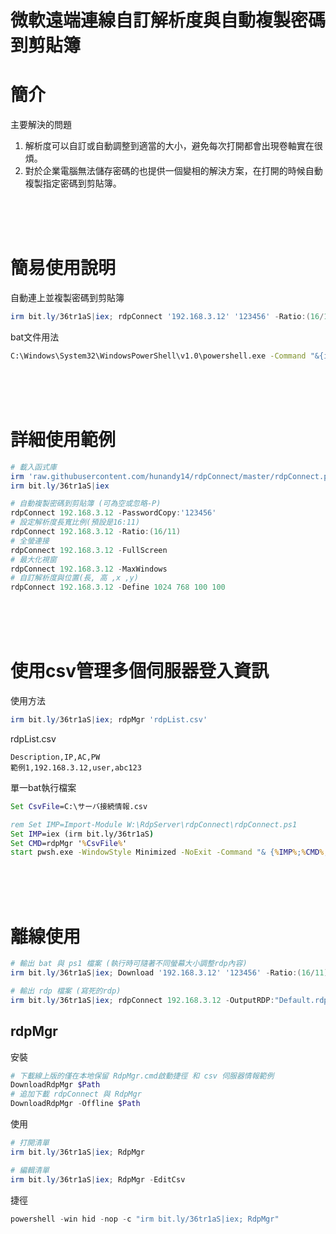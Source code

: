 微軟遠端連線自訂解析度與自動複製密碼到剪貼簿
===
# 簡介
主要解決的問題
1. 解析度可以自訂或自動調整到適當的大小，避免每次打開都會出現卷軸實在很煩。
2. 對於企業電腦無法儲存密碼的也提供一個變相的解決方案，在打開的時候自動複製指定密碼到剪貼簿。


<br><br><br>

# 簡易使用說明
自動連上並複製密碼到剪貼簿
```ps1
irm bit.ly/36tr1aS|iex; rdpConnect '192.168.3.12' '123456' -Ratio:(16/11)
```

bat文件用法
```bat
C:\Windows\System32\WindowsPowerShell\v1.0\powershell.exe -Command "&{irm bit.ly/36tr1aS|iex; rdpConnect '192.168.3.12' '123456' -Ratio:(16/11)}"
```


<br><br><br>

# 詳細使用範例
```ps1
# 載入函式庫
irm 'raw.githubusercontent.com/hunandy14/rdpConnect/master/rdpConnect.ps1'|iex
irm bit.ly/36tr1aS|iex

# 自動複製密碼到剪貼簿 (可為空或忽略-P)
rdpConnect 192.168.3.12 -PasswordCopy:'123456'
# 設定解析度長寬比例(預設是16:11)
rdpConnect 192.168.3.12 -Ratio:(16/11)
# 全螢連接
rdpConnect 192.168.3.12 -FullScreen
# 最大化視窗
rdpConnect 192.168.3.12 -MaxWindows
# 自訂解析度與位置(長, 高 ,x ,y)
rdpConnect 192.168.3.12 -Define 1024 768 100 100
```


<br><br><br>

# 使用csv管理多個伺服器登入資訊
使用方法
```ps1
irm bit.ly/36tr1aS|iex; rdpMgr 'rdpList.csv'
```

rdpList.csv
```csv
Description,IP,AC,PW
範例1,192.168.3.12,user,abc123
```

單一bat執行檔案
```bat
Set CsvFile=C:\サーバ接続情報.csv

rem Set IMP=Import-Module W:\RdpServer\rdpConnect\rdpConnect.ps1
Set IMP=iex (irm bit.ly/36tr1aS)
Set CMD=rdpMgr '%CsvFile%'
start pwsh.exe -WindowStyle Minimized -NoExit -Command "& {%IMP%;%CMD%;Exit}"
```


<br><br><br>

# 離線使用
```ps1
# 輸出 bat 與 ps1 檔案 (執行時可隨著不同螢幕大小調整rdp內容)
irm bit.ly/36tr1aS|iex; Download '192.168.3.12' '123456' -Ratio:(16/11) -OutName:'rdpServer1'

# 輸出 rdp 檔案 (寫死的rdp)
irm bit.ly/36tr1aS|iex; rdpConnect 192.168.3.12 -OutputRDP:"Default.rdp"
```

## rdpMgr
安裝

```ps1
# 下載線上版的僅在本地保留 RdpMgr.cmd啟動捷徑 和 csv 伺服器情報範例
DownloadRdpMgr $Path
# 追加下載 rdpConnect 與 RdpMgr
DownloadRdpMgr -Offline $Path
```

使用
```ps1
# 打開清單
irm bit.ly/36tr1aS|iex; RdpMgr

# 編輯清單
irm bit.ly/36tr1aS|iex; RdpMgr -EditCsv
```

捷徑
```ps1
powershell -win hid -nop -c "irm bit.ly/36tr1aS|iex; RdpMgr"
```
